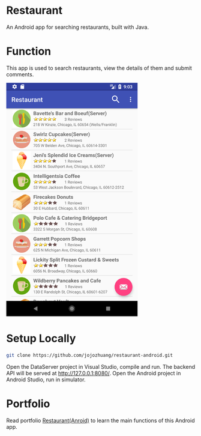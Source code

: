 # Restaurant
An Android app for searching restaurants, built with Java.

# Function
This app is used to search restaurants, view the details of them and submit comments.

<kbd><img src="/public/index.png" width="350px"></kbd>

# Setup Locally
```bash
git clone https://github.com/jojozhuang/restaurant-android.git
```
Open the DataServer project in Visual Studio, compile and run. The backend API will be served at http://127.0.0.1:8080/. Open the Android project in Android Studio, run in simulator.

# Portfolio
Read portfolio [Restaurant(Anroid)](https://jojozhuang.github.io/portfolio/restaurant-android/) to learn the main functions of this Android app.
